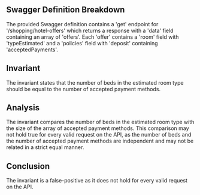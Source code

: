 ## Swagger Definition Breakdown
The provided Swagger definition contains a 'get' endpoint for '/shopping/hotel-offers' which returns a response with a 'data' field containing an array of 'offers'. Each 'offer' contains a 'room' field with 'typeEstimated' and a 'policies' field with 'deposit' containing 'acceptedPayments'.

## Invariant
The invariant states that the number of beds in the estimated room type should be equal to the number of accepted payment methods.

## Analysis
The invariant compares the number of beds in the estimated room type with the size of the array of accepted payment methods. This comparison may not hold true for every valid request on the API, as the number of beds and the number of accepted payment methods are independent and may not be related in a strict equal manner.

## Conclusion
The invariant is a false-positive as it does not hold for every valid request on the API.
